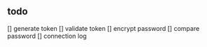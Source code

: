 ## todo

[] generate token
[] validate token
[] encrypt password
[] compare password
[] connection log
